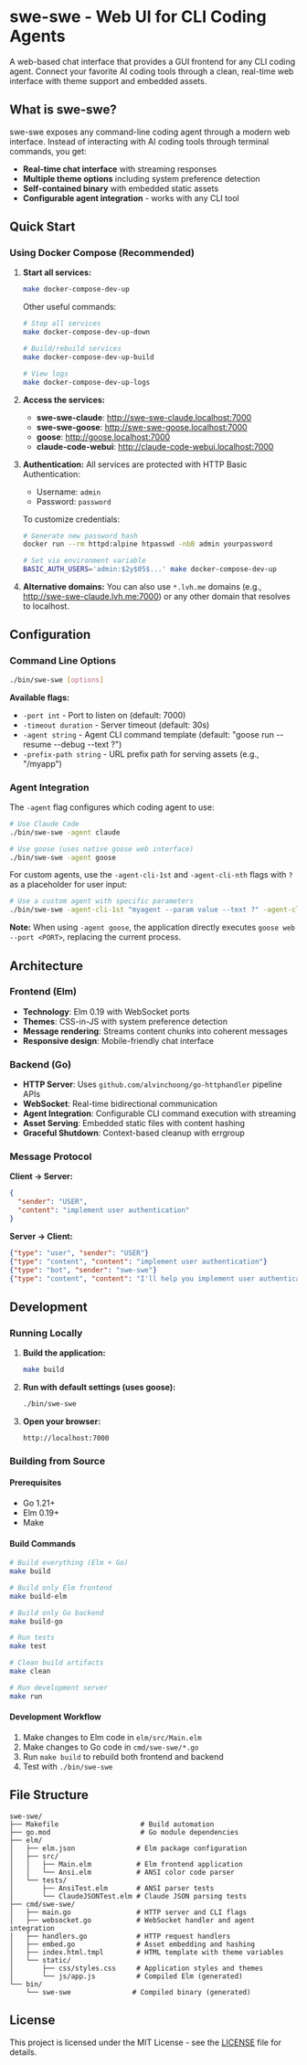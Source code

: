 # swe-swe - Web UI for CLI Coding Agents

A web-based chat interface that provides a GUI frontend for any CLI coding agent. Connect your favorite AI coding tools through a clean, real-time web interface with theme support and embedded assets.

## What is swe-swe?

swe-swe exposes any command-line coding agent through a modern web interface. Instead of interacting with AI coding tools through terminal commands, you get:

- **Real-time chat interface** with streaming responses
- **Multiple theme options** including system preference detection
- **Self-contained binary** with embedded static assets
- **Configurable agent integration** - works with any CLI tool

## Quick Start

### Using Docker Compose (Recommended)

1. **Start all services:**
   ```bash
   make docker-compose-dev-up
   ```

   Other useful commands:
   ```bash
   # Stop all services
   make docker-compose-dev-up-down
   
   # Build/rebuild services
   make docker-compose-dev-up-build
   
   # View logs
   make docker-compose-dev-up-logs
   ```

2. **Access the services:**
   - **swe-swe-claude**: http://swe-swe-claude.localhost:7000
   - **swe-swe-goose**: http://swe-swe-goose.localhost:7000
   - **goose**: http://goose.localhost:7000
   - **claude-code-webui**: http://claude-code-webui.localhost:7000

3. **Authentication:**
   All services are protected with HTTP Basic Authentication:
   - Username: `admin`
   - Password: `password`

   To customize credentials:
   ```bash
   # Generate new password hash
   docker run --rm httpd:alpine htpasswd -nbB admin yourpassword
   
   # Set via environment variable
   BASIC_AUTH_USERS='admin:$2y$05$...' make docker-compose-dev-up
   ```

4. **Alternative domains:**
   You can also use `*.lvh.me` domains (e.g., http://swe-swe-claude.lvh.me:7000) or any other domain that resolves to localhost.

## Configuration

### Command Line Options

```bash
./bin/swe-swe [options]
```

**Available flags:**
- `-port int` - Port to listen on (default: 7000)
- `-timeout duration` - Server timeout (default: 30s)
- `-agent string` - Agent CLI command template (default: "goose run --resume --debug --text ?")
- `-prefix-path string` - URL prefix path for serving assets (e.g., "/myapp")

### Agent Integration

The `-agent` flag configures which coding agent to use:

```bash
# Use Claude Code
./bin/swe-swe -agent claude

# Use goose (uses native goose web interface)
./bin/swe-swe -agent goose
```

For custom agents, use the `-agent-cli-1st` and `-agent-cli-nth` flags with `?` as a placeholder for user input:

```bash
# Use a custom agent with specific parameters
./bin/swe-swe -agent-cli-1st "myagent --param value --text ?" -agent-cli-nth "myagent --continue --text ?"
```

**Note:** When using `-agent goose`, the application directly executes `goose web --port <PORT>`, replacing the current process.

## Architecture

### Frontend (Elm)
- **Technology**: Elm 0.19 with WebSocket ports
- **Themes**: CSS-in-JS with system preference detection
- **Message rendering**: Streams content chunks into coherent messages
- **Responsive design**: Mobile-friendly chat interface

### Backend (Go)
- **HTTP Server**: Uses `github.com/alvinchoong/go-httphandler` pipeline APIs
- **WebSocket**: Real-time bidirectional communication
- **Agent Integration**: Configurable CLI command execution with streaming
- **Asset Serving**: Embedded static files with content hashing
- **Graceful Shutdown**: Context-based cleanup with errgroup

### Message Protocol

**Client → Server:**
```json
{
  "sender": "USER",
  "content": "implement user authentication"
}
```

**Server → Client:**
```json
{"type": "user", "sender": "USER"}
{"type": "content", "content": "implement user authentication"}
{"type": "bot", "sender": "swe-swe"}
{"type": "content", "content": "I'll help you implement user authentication..."}
```

## Development

### Running Locally

1. **Build the application:**
   ```bash
   make build
   ```

2. **Run with default settings (uses goose):**
   ```bash
   ./bin/swe-swe
   ```

3. **Open your browser:**
   ```
   http://localhost:7000
   ```

### Building from Source

#### Prerequisites
- Go 1.21+
- Elm 0.19+
- Make

#### Build Commands
```bash
# Build everything (Elm + Go)
make build

# Build only Elm frontend
make build-elm

# Build only Go backend
make build-go

# Run tests
make test

# Clean build artifacts
make clean

# Run development server
make run
```

#### Development Workflow
1. Make changes to Elm code in `elm/src/Main.elm`
2. Make changes to Go code in `cmd/swe-swe/*.go`
3. Run `make build` to rebuild both frontend and backend
4. Test with `./bin/swe-swe`

## File Structure

```
swe-swe/
├── Makefile                    # Build automation
├── go.mod                      # Go module dependencies
├── elm/
│   ├── elm.json               # Elm package configuration
│   ├── src/
│   │   ├── Main.elm           # Elm frontend application
│   │   └── Ansi.elm           # ANSI color code parser
│   └── tests/
│       ├── AnsiTest.elm       # ANSI parser tests
│       └── ClaudeJSONTest.elm # Claude JSON parsing tests
├── cmd/swe-swe/
│   ├── main.go                # HTTP server and CLI flags
│   ├── websocket.go           # WebSocket handler and agent integration
│   ├── handlers.go            # HTTP request handlers
│   ├── embed.go               # Asset embedding and hashing
│   ├── index.html.tmpl        # HTML template with theme variables
│   └── static/
│       ├── css/styles.css     # Application styles and themes
│       └── js/app.js          # Compiled Elm (generated)
└── bin/
    └── swe-swe               # Compiled binary (generated)
```

## License

This project is licensed under the MIT License - see the [LICENSE](LICENSE) file for details.
